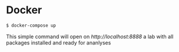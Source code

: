 # Docker
```bash
$ docker-compose up
```

This simple command will open on *http://localhost:8888* a lab with all packages installed and ready for ananlyses

